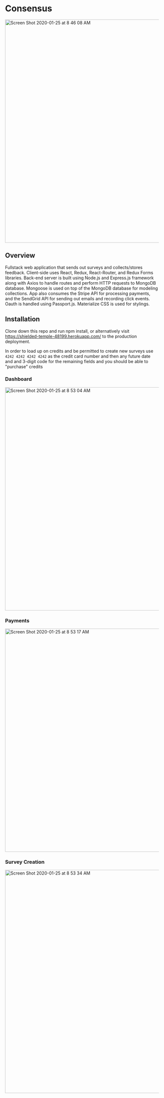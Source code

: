 # Consensus
<img width="729" alt="Screen Shot 2020-01-25 at 8 46 08 AM" src="https://user-images.githubusercontent.com/27719824/73123639-2f7e6400-3f4f-11ea-8277-06f3916647dd.png">

## Overview

Fullstack web application that sends out surveys and collects/stores feedback. Client-side uses React, Redux, React-Router,
and Redux Forms libraries. Back-end server is built using Node.js and Express.js framework along with Axios to handle routes
and perform HTTP requests to MongoDB database. Mongoose is used on top of the MongoDB database for modeling collections. 
App also consumes the Stripe API for processing payments, and the SendGrid API for sending out emails and recording click events.
Oauth is handled using Passport.js. Materialize CSS is used for stylings. 



## Installation 

Clone down this repo and run npm install, or alternatively visit https://shielded-temple-48199.herokuapp.com/ to the production deployment.

In order to load up on credits and be permitted to create new surveys use `4242 4242 4242 4242` as the credit card number and then any future date and and 3-digit code for the remaining fields and you should be able to "purchase" credits


### Dashboard 

<img width="729" alt="Screen Shot 2020-01-25 at 8 53 04 AM" src="https://user-images.githubusercontent.com/27719824/73123739-6acd6280-3f50-11ea-983b-86c5536801b2.png">


### Payments

<img width="729" alt="Screen Shot 2020-01-25 at 8 53 17 AM" src="https://user-images.githubusercontent.com/27719824/73123744-80428c80-3f50-11ea-97e8-709047b0c52b.png">


### Survey Creation


<img width="729" alt="Screen Shot 2020-01-25 at 8 53 34 AM" src="https://user-images.githubusercontent.com/27719824/73123749-92bcc600-3f50-11ea-93f9-279003040ac3.png">

